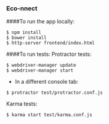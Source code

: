 ### Eco-nnect

####To run the app locally:
```
$ npm install
$ bower install
$ http-server frontend/index.html
```

####To run tests:
Protractor tests:
```
$ webdriver-manager update
$ webdriver-manager start
```
* In a different console tab:
```
$ protractor test/protractor.conf.js
```
Karma tests:
```
$ karma start test/karma.conf.js
```

